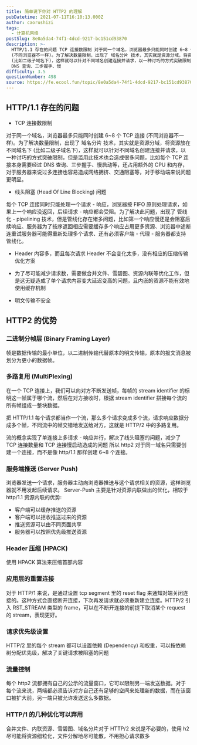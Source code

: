 ```yaml
---
title: 简单说下你对 HTTP2 的理解
pubDatetime: 2021-07-11T16:10:13.000Z
author: caorushizi
tags:
  - 计算机网络
postSlug: 8e0a5da4-74f1-4dcd-9217-bc151cd93870
description: >-
  HTTP/1.1 存在的问题 TCP 连接数限制 对于同一个域名，浏览器最多只能同时创建 6~8 个 TCP 连接
  (不同浏览器不一样)。为了解决数量限制，出现了 域名分片 技术，其实就是资源分域，将资源放在不同域名下
  (比如二级子域名下)，这样就可以针对不同域名创建连接并请求，以一种讨巧的方式突破限制，但是滥用此技术也会造成很多问题，比如每个 TCP 连接本身需要经过
  DNS 查询、三步握手、慢
difficulty: 3.5
questionNumber: 498
source: https://fe.ecool.fun/topic/8e0a5da4-74f1-4dcd-9217-bc151cd93870
---
```


## HTTP/1.1 存在的问题

* TCP 连接数限制

对于同一个域名，浏览器最多只能同时创建 6~8 个 TCP 连接 (不同浏览器不一样)。为了解决数量限制，出现了 域名分片 技术，其实就是资源分域，将资源放在不同域名下 (比如二级子域名下)，这样就可以针对不同域名创建连接并请求，以一种讨巧的方式突破限制，但是滥用此技术也会造成很多问题，比如每个 TCP 连接本身需要经过 DNS 查询、三步握手、慢启动等，还占用额外的 CPU 和内存，对于服务器来说过多连接也容易造成网络拥挤、交通阻塞等，对于移动端来说问题更明显。

* 线头阻塞 (Head Of Line Blocking) 问题

每个 TCP 连接同时只能处理一个请求 - 响应，浏览器按 FIFO 原则处理请求，如果上一个响应没返回，后续请求 - 响应都会受阻。为了解决此问题，出现了 管线化 - pipelining 技术，但是管线化存在诸多问题，比如第一个响应慢还是会阻塞后续响应、服务器为了按序返回相应需要缓存多个响应占用更多资源、浏览器中途断连重试服务器可能得重新处理多个请求、还有必须客户端 - 代理 - 服务器都支持管线化。

* Header 内容多，而且每次请求 Header 不会变化太多，没有相应的压缩传输优化方案

* 为了尽可能减少请求数，需要做合并文件、雪碧图、资源内联等优化工作，但是这无疑造成了单个请求内容变大延迟变高的问题，且内嵌的资源不能有效地使用缓存机制

* 明文传输不安全

## HTTP2 的优势

### 二进制分帧层 (Binary Framing Layer)

帧是数据传输的最小单位，以二进制传输代替原本的明文传输，原本的报文消息被划分为更小的数据帧。

### 多路复用 (MultiPlexing)

在一个 TCP 连接上，我们可以向对方不断发送帧，每帧的 stream identifier 的标明这一帧属于哪个流，然后在对方接收时，根据 stream identifier 拼接每个流的所有帧组成一整块数据。

把 HTTP/1.1 每个请求都当作一个流，那么多个请求变成多个流，请求响应数据分成多个帧，不同流中的帧交错地发送给对方，这就是 HTTP/2 中的多路复用。

流的概念实现了单连接上多请求 - 响应并行，解决了线头阻塞的问题，减少了 TCP 连接数量和 TCP 连接慢启动造成的问题
所以 http2 对于同一域名只需要创建一个连接，而不是像 http/1.1 那样创建 6~8 个连接。

### 服务端推送 (Server Push)

浏览器发送一个请求，服务器主动向浏览器推送与这个请求相关的资源，这样浏览器就不用发起后续请求。
Server-Push 主要是针对资源内联做出的优化，相较于 http/1.1 资源内联的优势:

* 客户端可以缓存推送的资源
* 客户端可以拒收推送过来的资源
* 推送资源可以由不同页面共享
* 服务器可以按照优先级推送资源

### Header 压缩 (HPACK)

使用 HPACK 算法来压缩首部内容

### 应用层的重置连接

对于 HTTP/1 来说，是通过设置 tcp segment 里的 reset flag 来通知对端关闭连接的。这种方式会直接断开连接，下次再发请求就必须重新建立连接。HTTP/2 引入 RST_STREAM 类型的 frame，可以在不断开连接的前提下取消某个 request 的 stream，表现更好。

### 请求优先级设置

HTTP/2 里的每个 stream 都可以设置依赖 (Dependency) 和权重，可以按依赖树分配优先级，解决了关键请求被阻塞的问题

### 流量控制

每个 http2 流都拥有自己的公示的流量窗口，它可以限制另一端发送数据。对于每个流来说，两端都必须告诉对方自己还有足够的空间来处理新的数据，而在该窗口被扩大前，另一端只被允许发送这么多数据。

### HTTP/1 的几种优化可以弃用

合并文件、内联资源、雪碧图、域名分片对于 HTTP/2 来说是不必要的，使用 h2 尽可能将资源细粒化，文件分解地尽可能散，不用担心请求数多




